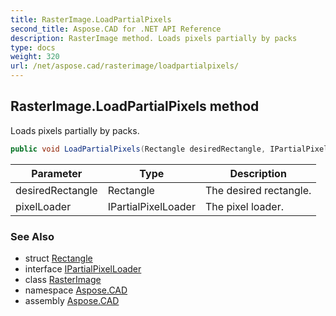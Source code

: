 ```yaml
---
title: RasterImage.LoadPartialPixels
second_title: Aspose.CAD for .NET API Reference
description: RasterImage method. Loads pixels partially by packs
type: docs
weight: 320
url: /net/aspose.cad/rasterimage/loadpartialpixels/
---
```

## RasterImage.LoadPartialPixels method

Loads pixels partially by packs.

```csharp
public void LoadPartialPixels(Rectangle desiredRectangle, IPartialPixelLoader pixelLoader)
```

| Parameter | Type | Description |
| --- | --- | --- |
| desiredRectangle | Rectangle | The desired rectangle. |
| pixelLoader | IPartialPixelLoader | The pixel loader. |

### See Also

* struct [Rectangle](../../rectangle/)
* interface [IPartialPixelLoader](../../ipartialpixelloader/)
* class [RasterImage](../)
* namespace [Aspose.CAD](../../../aspose.cad/)
* assembly [Aspose.CAD](../../../)


